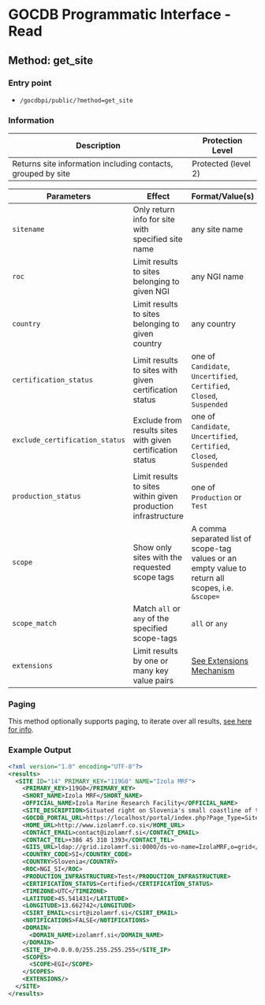 # GOCDB Programmatic Interface - Read

## Method: get_site

### Entry point

- `/gocdbpi/public/?method=get_site`

### Information

| Description | Protection Level |
| - | - |
| Returns site information including contacts, grouped by site | Protected (level 2) |

| Parameters | Effect | Format/Value(s) | Default | Example |
| - | - | - | - | - |
| `sitename` | Only return info for site with specified site name | any site name | `all` | `?method=get_site&sitename=Izola MRF` |
| `roc` | Limit results to sites belonging to given NGI | any NGI name | `all` | `?method=get_site&roc=NGI_SI` |
| `country` | Limit results to sites belonging to given country | any country | `all` | `?method=get_site&country=Slovenia` |
| `certification_status` | Limit results to sites with given certification status | one of `Candidate`, `Uncertified`, `Certified`, `Closed`, `Suspended` | `all` | `?method=get_site&certification_status=Certified` |
| `exclude_certification_status` | Exclude from results sites with given certification status | one of `Candidate`, `Uncertified`, `Certified`, `Closed`, `Suspended` | none | `?method=get_site&exclude_certification_status=Closed` |
| `production_status` | Limit results to sites within given production infrastructure | one of `Production` or `Test` | `all` | `?method=get_site&production_status=Production` |
| `scope` | Show only sites with the requested scope tags | A comma separated list of scope-tag values or an empty value to return all scopes, i.e. `&scope=` | instance dependant | `?method=get_site&scope=EGI` |
| `scope_match` | Match `all` or `any` of the specified scope-tags | `all` or `any` | `all` | `?method=get_site&scope=Local,EGI&scope_match=any` |
| `extensions` | Limit results by one or many key value pairs | [See Extensions Mechanism](https://docs.egi.eu/internal/configuration-database/extension-properties/) | none | `?method=get_site&extensions=(KeyName=KeyValue)` |

### Paging

This method optionally supports paging, to iterate over all results,
[see here for info](https://wiki.egi.eu/wiki/GOCDB/notifications#Optional_Cursor_Paging_on_Read_API).

### Example Output

```xml
<?xml version="1.0" encoding="UTF-8"?>
<results>
  <SITE ID="14" PRIMARY_KEY="119G0" NAME="Izola MRF">
    <PRIMARY_KEY>119G0</PRIMARY_KEY>
    <SHORT_NAME>Izola MRF</SHORT_NAME>
    <OFFICIAL_NAME>Izola Marine Research Facility</OFFICIAL_NAME>
    <SITE_DESCRIPTION>Situated right on Slovenia's small coastline of the Adriatic Sea, the Izola Marine Research Facility is Slovenia's hub for all things ocean research.</SITE_DESCRIPTION>
    <GOCDB_PORTAL_URL>https://localhost/portal/index.php?Page_Type=Site&id=14</GOCDB_PORTAL_URL>
    <HOME_URL>http://www.izolamrf.co.si</HOME_URL>
    <CONTACT_EMAIL>contact@izolamrf.si</CONTACT_EMAIL>
    <CONTACT_TEL>+386 45 310 1393</CONTACT_TEL>
    <GIIS_URL>ldap://grid.izolamrf.si:0000/ds-vo-name=IzolaMRF,o=grid</GIIS_URL>
    <COUNTRY_CODE>SI</COUNTRY_CODE>
    <COUNTRY>Slovenia</COUNTRY>
    <ROC>NGI_SI</ROC>
    <PRODUCTION_INFRASTRUCTURE>Test</PRODUCTION_INFRASTRUCTURE>
    <CERTIFICATION_STATUS>Certified</CERTIFICATION_STATUS>
    <TIMEZONE>UTC</TIMEZONE>
    <LATITUDE>45.541431</LATITUDE>
    <LONGITUDE>13.662742</LONGITUDE>
    <CSIRT_EMAIL>csirt@izolamrf.si</CSIRT_EMAIL>
    <NOTIFICATIONS>FALSE</NOTIFICATIONS>
    <DOMAIN>
      <DOMAIN_NAME>izolamrf.si</DOMAIN_NAME>
    </DOMAIN>
    <SITE_IP>0.0.0.0/255.255.255.255</SITE_IP>
    <SCOPES>
      <SCOPE>EGI</SCOPE>
    </SCOPES>
    <EXTENSIONS/>
  </SITE>
</results>
```
